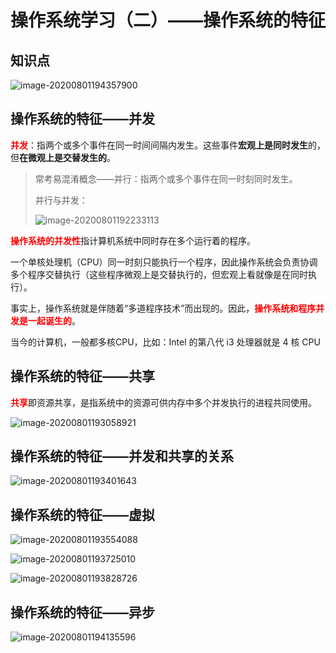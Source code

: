 # 操作系统学习（二）——操作系统的特征

## 知识点

![image-20200801194357900](F:\笔记\操作系统\assets\操作系统学习（二）-8.png)

## 操作系统的特征——并发

<font color="red">**并发**</font>：指两个或多个事件在同一时间间隔内发生。这些事件**宏观上是同时发生**的，但**在微观上是交替发生的**。

> 常考易混淆概念——并行：指两个或多个事件在同一时刻同时发生。
>
> 并行与并发：
>
> ![image-20200801192233113](F:\笔记\操作系统\assets\操作系统学习（二）.png)

<font color="red">**操作系统的并发性**</font>指计算机系统中同时存在多个运行着的程序。

一个单核处理机（CPU）同一时刻只能执行一个程序，因此操作系统会负责协调多个程序交替执行（这些程序微观上是交替执行的，但宏观上看就像是在同时执行）。

事实上，操作系统就是伴随着“多道程序技术”而出现的。因此，<font color="red">**操作系统和程序并发是一起诞生的**</font>。

当今的计算机，一般都多核CPU，比如：Intel 的第八代 i3 处理器就是 4 核 CPU

## 操作系统的特征——共享

<font color="red">**共享**</font>即资源共享，是指系统中的资源可供内存中多个并发执行的进程共同使用。

![image-20200801193058921](F:\笔记\操作系统\assets\操作系统学习（二）-2.png)

## 操作系统的特征——并发和共享的关系

![image-20200801193401643](F:\笔记\操作系统\assets\操作系统学习（二）-3.png)

## 操作系统的特征——虚拟

![image-20200801193554088](F:\笔记\操作系统\assets\操作系统学习（二）-4.png)

![image-20200801193725010](F:\笔记\操作系统\assets\操作系统学习（二）-5.png)

![image-20200801193828726](F:\笔记\操作系统\assets\操作系统学习（二）-6.png)

## 操作系统的特征——异步

![image-20200801194135596](F:\笔记\操作系统\assets\操作系统学习（二）-7.png)